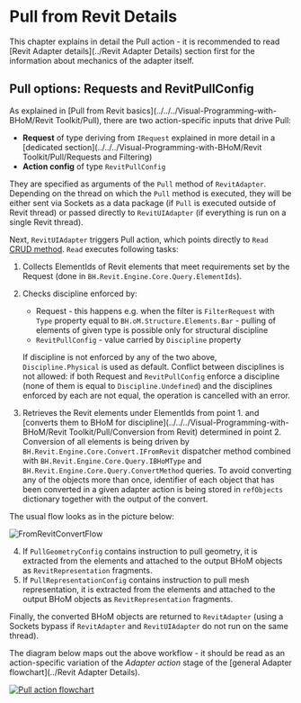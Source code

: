 # Pull from Revit Details

This chapter explains in detail the Pull action - it is recommended to read [Revit Adapter details](../Revit Adapter Details) section first for the information about mechanics of the adapter itself.

## Pull options: Requests and RevitPullConfig

As explained in [Pull from Revit basics](../../../Visual-Programming-with-BHoM/Revit Toolkit/Pull), there are two action-specific inputs that drive Pull:

- **Request** of type deriving from `IRequest` explained in more detail in a [dedicated section](../../../Visual-Programming-with-BHoM/Revit Toolkit/Pull/Requests and Filtering)
- **Action config** of type `RevitPullConfig`

They are specified as arguments of the `Pull` method of `RevitAdapter`. Depending on the thread on which the `Pull` method is executed, they will be either sent via Sockets as a data package (if `Pull` is executed outside of Revit thread) or passed directly to `RevitUIAdapter` (if everything is run on a single Revit thread).

Next, `RevitUIAdapter` triggers Pull action, which points directly to `Read` [CRUD method](https://github.com/BHoM/documentation/wiki/Adapter-Actions#the-crud-paradigm). `Read` executes following tasks:

1. Collects ElementIds of Revit elements that meet requirements set by the Request (done in `BH.Revit.Engine.Core.Query.ElementIds`).
2. Checks discipline enforced by:
    - Request - this happens e.g. when the filter is `FilterRequest` with `Type` property equal to `BH.oM.Structure.Elements.Bar` - pulling of elements of given type is possible only for structural discipline
    - `RevitPullConfig` - value carried by `Discipline` property
   
    If discipline is not enforced by any of the two above, `Discipline.Physical` is used as default. Conflict between disciplines is not allowed: if both Request and `RevitPullConfig` enforce a discipline (none of them is equal to `Discipline.Undefined`) and the disciplines enforced by each are not equal, the operation is cancelled with an error.
3. Retrieves the Revit elements under ElementIds from point 1. and [converts them to BHoM for discipline](../../../Visual-Programming-with-BHoM/Revit Toolkit/Pull/Conversion from Revit) determined in point 2. Conversion of all elements is being driven by `BH.Revit.Engine.Core.Convert.IFromRevit` dispatcher method combined with `BH.Revit.Engine.Core.Query.IBHoMType` and `BH.Revit.Engine.Core.Query.ConvertMethod` queries. To avoid converting any of the objects more than once, identifier of each object that has been converted in a given adapter action is being stored in `refObjects` dictionary together with the output of the convert.

The usual flow looks as in the picture below:

![FromRevitConvertFlow](https://user-images.githubusercontent.com/26874773/134532015-cec9accf-8a10-4c3c-995d-96a374ee7e42.png)

4. If `PullGeometryConfig` contains instruction to pull geometry, it is extracted from the elements and attached to the output BHoM objects as `RevitRepresentation` fragments.
5. If `PullRepresentationConfig` contains instruction to pull mesh representation, it is extracted from the elements and attached to the output BHoM objects as `RevitRepresentation` fragments.

Finally, the converted BHoM objects are returned to `RevitAdapter` (using a Sockets bypass if `RevitAdapter` and `RevitUIAdapter` do not run on the same thread).

The diagram below maps out the above workflow - it should be read as an action-specific variation of the _Adapter action_ stage of the [general Adapter flowchart](../Revit Adapter Details).

[![Pull action flowchart](https://user-images.githubusercontent.com/26874773/85879220-3f3df500-b7da-11ea-964d-7f65297cae2a.png)](https://user-images.githubusercontent.com/26874773/85879220-3f3df500-b7da-11ea-964d-7f65297cae2a.png)